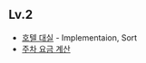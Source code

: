 
## Lv.2

- [호텔 대실](/Programmers/problems/%ED%98%B8%ED%85%94%20%EB%8C%80%EC%8B%A4.swift) - Implementaion, Sort
- [주차 요금 계산](/Programmers/problems/주차_요금_계산.swift)
